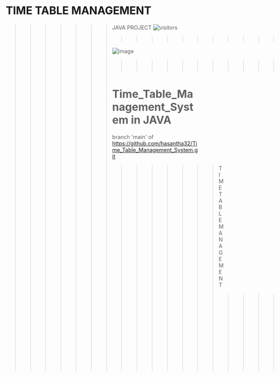 

TIME TABLE MANAGEMENT
==
>>>>>>> JAVA PROJECT  ![visitors](https://visitor-badge.glitch.me/badge?page_id=hasantha32.hasantha32)      
>>>>>>> >>>>>>> >>>>>>> >>>>>>> >>>>>>> >>>>>>> =
>>>>>>> >>>>>>> >>>>>>> >>>>>>> >>>>>>> >>>>>>>
>>>>>>>  ![image](https://user-images.githubusercontent.com/68705183/119260089-afd1cb00-bb7d-11eb-9730-eb7be5f0053e.png)
>>>>>>> >>>>>>> >>>>>>> >>>>>>> >>>>>>> >>>>>>> >>>>>>> >>>>>>> >>>>>>> >>>>>>>==
>>>>>>> >>>>>>> >>>>>>> >>>>>>> >>>>>>> >>>>>>> 
>>>>>>> Time_Table_Management_System in JAVA
>>>>>>> =====
>>>>>>> branch 'main' of https://github.com/hasantha32/Time_Table_Management_System.git
>>>>>>> >>>>>>> TIME TABLE MANAGEMENT
>>>>>>> >>>>>>> >>>>>>> >>>>>>> >>>>>>> >>>>>>> >>>>>>> >>>>>>> >>>>>>> >>>>>>>============


